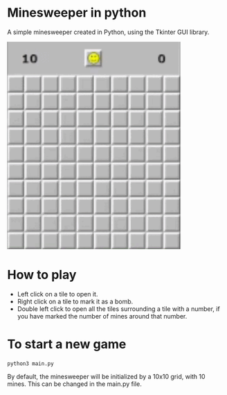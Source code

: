 # Minesweeper in python

A simple minesweeper created in Python, using the Tkinter GUI library.

![](https://github.com/rgaignoux/Minesweeper/blob/master/minesweeper_demo.gif)

# How to play

- Left click on a tile to open it.
- Right click on a tile to mark it as a bomb.
- Double left click to open all the tiles surrounding a tile with a number, if you have marked the number of mines around that number.

# To start a new game

```
python3 main.py
```

By default, the minesweeper will be initialized by a 10x10 grid, with 10 mines. This can be changed in the main.py file.
